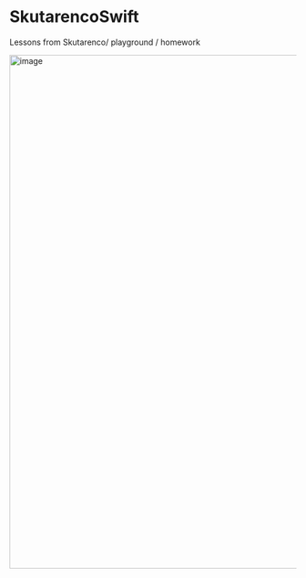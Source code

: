 # SkutarencoSwift
Lessons from Skutarenco/ playground /  homework

<img src="https://www.google.com/url?sa=i&url=https%3A%2F%2Facademiait.ru%2Fcourse%2Fswift-marafon%2F&psig=AOvVaw3Fgaj97FiLs04GH-SvF6ld&ust=1674145305862000&source=images&cd=vfe&ved=2ahUKEwiS_aqzw9H8AhXhmIsKHQPLANQQjRx6BAgAEAo" alt="image" width="900" />
